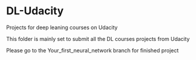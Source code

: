 # DL-Udacity
Projects for deep leaning courses on Udacity

This folder is mainly set to submit all the DL courses projects from Udacity

Please go to the Your_first_neural_network branch for finished project

